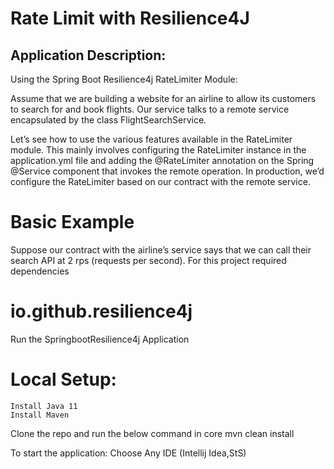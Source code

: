 # Rate Limit with Resilience4J

## Application Description:
Using the Spring Boot Resilience4j RateLimiter Module:

Assume that we are building a website for an airline to allow its customers to search for and book flights.
Our service talks to a remote service encapsulated by the class FlightSearchService.

Let’s see how to use the various features available in the RateLimiter module. 
This mainly involves configuring the RateLimiter instance in the application.yml file 
and adding the @RateLimiter annotation on the Spring @Service component that invokes the remote operation.
In production, we’d configure the RateLimiter based on our contract with the remote service.

# Basic Example
Suppose our contract with the airline’s service says that we can call their search API at 2 rps (requests per second). 
For this project required dependencies
# io.github.resilience4j

Run the SpringbootResilience4j Application
# Local Setup:
    Install Java 11
    Install Maven
Clone the repo and run the below command in core
    mvn clean install

To start the application: 
   Choose Any IDE (Intellij Idea,StS)







